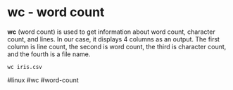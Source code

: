 # wc - word count

**wc** (word count) is used to get information about word count, character count, and lines. In our case, it displays 4 columns as an output. The first column is line count, the second is word count, the third is character count, and the fourth is a file name.
``` terminal
wc iris.csv
```

#linux #wc
#word-count
